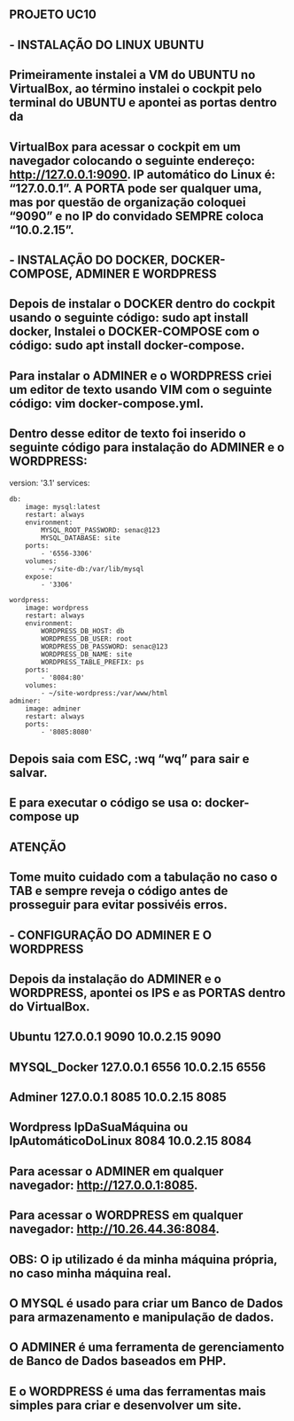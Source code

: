## PROJETO UC10

## - INSTALAÇÃO DO LINUX UBUNTU

## Primeiramente instalei a VM do UBUNTU no VirtualBox, ao término instalei o cockpit pelo terminal do UBUNTU e apontei as portas dentro da
## VirtualBox para acessar o cockpit em um navegador colocando o seguinte endereço: http://127.0.0.1:9090. IP automático do Linux é: “127.0.0.1”. A PORTA pode ser qualquer uma, mas por questão de organização coloquei “9090” e no IP do convidado SEMPRE coloca “10.0.2.15”.

## - INSTALAÇÃO DO DOCKER, DOCKER-COMPOSE, ADMINER E WORDPRESS

## Depois de instalar o DOCKER dentro do cockpit usando o seguinte código: sudo apt install docker, Instalei o DOCKER-COMPOSE com o código: sudo apt install docker-compose.
## Para instalar o ADMINER e o WORDPRESS criei um editor de texto usando VIM com o seguinte código: vim docker-compose.yml.
## Dentro desse editor de texto foi inserido o seguinte código para instalação do ADMINER e o WORDPRESS:
version: '3.1'
services:
   
    db:
        image: mysql:latest
        restart: always
        environment:
            MYSQL_ROOT_PASSWORD: senac@123
            MYSQL_DATABASE: site
        ports:
            - '6556-3306'
        volumes:
            - ~/site-db:/var/lib/mysql
        expose:
            - '3306'
           
    wordpress:
        image: wordpress
        restart: always
        environment:
            WORDPRESS_DB_HOST: db
            WORDPRESS_DB_USER: root
            WORDPRESS_DB_PASSWORD: senac@123
            WORDPRESS_DB_NAME: site
            WORDPRESS_TABLE_PREFIX: ps
        ports:
            - '8084:80'
        volumes:
            - ~/site-wordpress:/var/www/html
    adminer:
        image: adminer
        restart: always
        ports:
            - '8085:8080'

## Depois saia com ESC, :wq “wq” para sair e salvar.
## E para executar o código se usa o: docker-compose up

## ATENÇÃO
## Tome muito cuidado com a tabulação no caso o TAB e sempre reveja o código antes de prosseguir para evitar possivéis erros.

## - CONFIGURAÇÃO DO ADMINER E O WORDPRESS

## Depois da instalação do ADMINER e o WORDPRESS, apontei os IPS e as PORTAS dentro do VirtualBox.

## Ubuntu 127.0.0.1 9090 10.0.2.15 9090
## MYSQL_Docker 127.0.0.1 6556 10.0.2.15 6556
## Adminer 127.0.0.1 8085 10.0.2.15 8085
## Wordpress IpDaSuaMáquina ou IpAutomáticoDoLinux 8084 10.0.2.15 8084

## Para acessar o ADMINER em qualquer navegador: http://127.0.0.1:8085.

## Para acessar o WORDPRESS em qualquer navegador: http://10.26.44.36:8084.
## OBS: O ip utilizado é da minha máquina própria, no caso minha máquina real.

## O MYSQL é usado para criar um Banco de Dados para armazenamento e manipulação de dados.

## O ADMINER é uma ferramenta de gerenciamento de Banco de Dados baseados em PHP.

## E o WORDPRESS é uma das ferramentas mais simples para criar e desenvolver um site.
